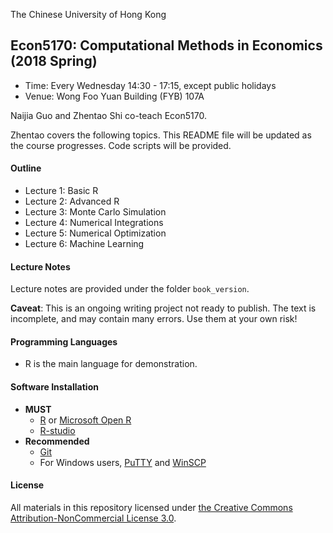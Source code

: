 The Chinese University of Hong Kong

## Econ5170:  Computational Methods in Economics (2018 Spring)

* Time: Every Wednesday 14:30 - 17:15, except public holidays
* Venue: Wong Foo Yuan Building (FYB) 107A

Naijia Guo and Zhentao Shi co-teach Econ5170.

Zhentao covers the following topics. This README file will be updated as the course progresses. Code scripts will be provided.


#### Outline
* Lecture 1: Basic R
* Lecture 2: Advanced R
* Lecture 3: Monte Carlo Simulation
* Lecture 4: Numerical Integrations
* Lecture 5: Numerical Optimization
* Lecture 6: Machine Learning

#### Lecture Notes

Lecture notes are provided under the folder `book_version`.

**Caveat**: This is an ongoing writing project not ready to publish. The text is incomplete, and may contain many errors. Use them at your own risk!

#### Programming Languages
* R is the main language for demonstration.

#### Software Installation
* **MUST**
    * [R](http://www.r-project.org/) or [Microsoft Open R](https://mran.microsoft.com/open)
    * [R-studio](http://www.rstudio.com/)
* **Recommended**
    * [Git](http://git-scm.com/)
    * For Windows users, [PuTTY](http://www.putty.org/) and [WinSCP](http://winscp.net/eng/download.php)

#### License

All materials in this repository licensed under [the Creative Commons Attribution-NonCommercial License 3.0](https://creativecommons.org/licenses/by-nc/3.0/).
